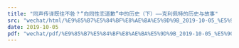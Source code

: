```yaml
---
title: "同声传译既往不咎？“向同性恋道歉”中的历史（下）——克利佩特的历史与故事"
src: "wechat/html/%E9%85%B7%E5%84%BF%E8%AE%BA%E5%9D%9B_2019-10-05_%E5%90%8C%E5%A3%B0%E4%BC%A0%E8%AF%91%E6%97%A2%E5%BE%80%E4%B8%8D%E5%92%8E%EF%BC%9F%E2%80%9C%E5%90%91%E5%90%8C%E6%80%A7%E6%81%8B%E9%81%93%E6%AD%89%E2%80%9D%E4%B8%AD%E7%9A%84%E5%8E%86%E5%8F%B2%EF%BC%88%E4%B8%8B%EF%BC%89%E2%80%94%E2%80%94%E5%85%8B%E5%88%A9%E4%BD%A9%E7%89%B9%E7%9A%84%E5%8E%86%E5%8F%B2%E4%B8%8E%E6%95%85%E4%BA%8B.html"
date: 2019-10-05
pdf: "wechat/pdf/%E9%85%B7%E5%84%BF%E8%AE%BA%E5%9D%9B_2019-10-05_%E5%90%8C%E5%A3%B0%E4%BC%A0%E8%AF%91%E6%97%A2%E5%BE%80%E4%B8%8D%E5%92%8E%EF%BC%9F%E2%80%9C%E5%90%91%E5%90%8C%E6%80%A7%E6%81%8B%E9%81%93%E6%AD%89%E2%80%9D%E4%B8%AD%E7%9A%84%E5%8E%86%E5%8F%B2%EF%BC%88%E4%B8%8B%EF%BC%89%E2%80%94%E2%80%94%E5%85%8B%E5%88%A9%E4%BD%A9%E7%89%B9%E7%9A%84%E5%8E%86%E5%8F%B2%E4%B8%8E%E6%95%85%E4%BA%8B.pdf"
---
```

